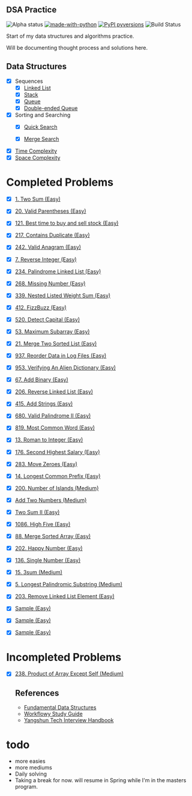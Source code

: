 ## DSA Practice
![Alpha status](https://img.shields.io/badge/Project%20status-Alpha-red.svg)
[![made-with-python](https://img.shields.io/badge/Made%20with-Python-1f425f.svg)](https://www.python.org/)
[![PyPI pyversions](https://camo.githubusercontent.com/fd8c489427511a31795637b3168c0d06532f4483/68747470733a2f2f696d672e736869656c64732e696f2f707970692f707976657273696f6e732f77696b6970656469612d6170692e7376673f7374796c653d666c6174)](https://pypi.python.org/pypi/ansicolortags/)
![Build Status](https://travis-ci.org/dwyl/esta.svg?branch=master)


Start of my data structures and algorithms practice.

Will be documenting thought process and solutions here.

## Data Structures

- [x] Sequences
  - [x] [Linked List](https://workflowy.com/s/study-guide/RD5kZ682pWX5oxiE#/76c525556933)
  - [x] [Stack](https://workflowy.com/s/study-guide/RD5kZ682pWX5oxiE#/1a23e1b99aae)
  - [x] [Queue](https://workflowy.com/s/study-guide/RD5kZ682pWX5oxiE#/1a23e1b99aae)
  - [x] [Double-ended Queue]()

- [x] Sorting and Searching
  - [x] [Quick Search](https://workflowy.com/s/study-guide/RD5kZ682pWX5oxiE#/0829f29228fa)
  - [x] [Merge Search](https://workflowy.com/s/study-guide/RD5kZ682pWX5oxiE#/6054789c9588)
  
  

- [x] [Time Complexity](https://workflowy.com/s/study-guide/RD5kZ682pWX5oxiE#/ad9d52d37351)
- [x] [Space Complexity](https://workflowy.com/s/study-guide/RD5kZ682pWX5oxiE#/ad9d52d37351)

# Completed Problems
- [x] [1. Two Sum (Easy)]()
- [x] [20. Valid Parentheses (Easy)]()
- [x] [121. Best time to buy and sell stock (Easy)]()
- [x] [217. Contains Duplicate (Easy)]()
- [x] [242. Valid Anagram (Easy)]()


- [x] [7. Reverse Integer (Easy)]()
- [x] [234. Palindrome Linked List (Easy)]()
- [x] [268. Missing Number (Easy)]()
- [x] [339. Nested Listed Weight Sum (Easy)]()
- [x] [412. FizzBuzz (Easy)]()
- [x] [520. Detect Capital (Easy)]()
- [x] [53. Maximum Subarray (Easy)]()


- [x] [21. Merge Two Sorted List (Easy)]()
- [x] [937. Reorder Data in Log Files (Easy)]()
- [x] [953. Verifying An Alien Dictionary (Easy)]()
- [x] [67. Add Binary (Easy)]()
- [x] [206. Reverse Linked List (Easy)]()
- [x] [415. Add Strings (Easy)]()
- [x] [680. Valid Palindrome II (Easy)]()
- [x] [819. Most Common Word (Easy)]()


- [x] [13. Roman to Integer (Easy)]()
- [x] [176. Second Highest Salary (Easy)]()
- [x] [283. Move Zeroes (Easy)]()


- [x] [14. Longest Common Prefix (Easy)]()
- [x] [200. Number of Islands (Medium)]()


- [x] [Add Two Numbers (Medium)]()
- [x] [Two Sum II (Easy)]()


- [x] [1086. High Five (Easy)]()
- [x] [88. Merge Sorted Array (Easy)]()
- [x] [202. Happy Number (Easy)]()
- [x] [136. Single Number (Easy)]()


- [x] [15. 3sum (Medium)]()
- [x] [5. Longest Palindromic Substring (Medium)]()
- [x] [203. Remove Linked List Element (Easy)]()


- [x] [Sample (Easy)]()
- [x] [Sample (Easy)]()
- [x] [Sample (Easy)]()


# Incompleted Problems

- [x] [238. Product of Array Except Self (Medium)]()




  ## References
  
  - [Fundamental Data Structures](https://en.wikipedia.org/wiki/Book:Fundamental_Data_Structures)
  - [Workflowy Study Guide](https://workflowy.com/s/study-guide/RD5kZ682pWX5oxiE)
  - [Yangshun Tech Interview Handbook](https://yangshun.github.io/tech-interview-handbook/introduction)
 
 # todo
 - more easies
 - more mediums
 - Daily solving
 - Taking a break for now. will resume in Spring while I'm in the masters program.
